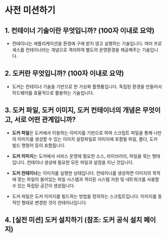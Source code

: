 # 사전 미션하기
## 1. 컨테이너 기술이란 무엇입니까? (100자 이내로 요약)
 - 컨테이너는 애플리케이션을 환경에 구애 받지 않고 실행하는 기술입니다. 여러 프로세스를 컨테이너라는 개념으로 격리하여
   별도의 운영환경을 제공해주는 기술입니다.  

## 2. 도커란 무엇입니까? (100자 이내로 요약)
- 도커는 컨테이너 기술을 기반으로 한 가상화 플랫폼입니다. 독립된 환경을 만들어서 하드웨어를 효율적으로 활용하는
  기술입니다.

## 3. 도커 파일, 도커 이미지, 도커 컨테이너의 개념은 무엇이고, 서로 어떤 관계입니까?
- <strong>도커 파일</strong>은 도커에서 이용하는 이미지를 기반으로 하여 스크립트 파일을 통해 나만의 이미지를 생성할 수 있는 이미지 설정파일로 이미지에 포함될 파일, 폴더, 도커 빌드 명령어 등이 포함됩니다.
- <strong>도커 이미지</strong>는 도커에서 서비스 운영에 필요한 소스, 라이브러리, 파일을 묵는 형태입니다. 컨테이너 생성에 필요한 모든 파일과 설정을 지닌 것입니다.
- <strong>도커 컨테이너</strong>는 이미지를 실행한 상태입니다. 컨테이너를 생성하면 이미지의 목적에 맞는 파일이 들어있는 파일 시스템과 격리된 시스템 자원 및 네트워크를 사용할 수 있는 독립된 공간이 생성됩니다.

- 도커 파일은 도커 이미지를 빌드하는 방법을 정의하는 스크립트입니다. 이미지를 동적인 형태로 변경한 것이 컨테이너입니다. 

## 4. [실전 미션] 도커 설치하기 (참조: 도커 공식 설치 페이지)

